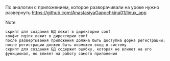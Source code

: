 По аналогии с приложением, которое разворачивали на уроке нужно развернуть https://github.com/AnastasiyaGapochkina01/linux_app

Note

    скрипт для создания БД лежит в директории conf
    конфиг nginx лежит в директории conf
    после развертывания приложения должна быть доступна форма регистрации; после регистрации должен быть возможен вход в систему
    скрипт для создания БД содержит ошибку, которая не влияет на его функционал, но влияет на работу самого приложения
